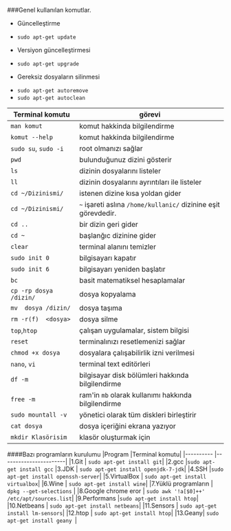 ###Genel kullanılan komutlar.

* Güncelleştirme
 - `sudo apt-get update`
* Versiyon güncelleştirmesi
 - `sudo apt-get upgrade` 
* Gereksiz dosyaların silinmesi
 - `sudo apt-get autoremove`
 - `sudo apt-get autoclean`
 
| Terminal komutu           | görevi                                 |
| --------------------------|----------------------------------------|
|`man komut`| komut hakkinda bilgilendirme|
|`komut --help`| komut hakkinda bilgilendirme|
|`sudo su`, `sudo -i`|root olmanızı sağlar|
|`pwd`| bulunduğunuz dizini gösterir|
|`ls` 		    |  dizinin dosyalarını listeler|
|`ll` 		    |  dizinin dosyalarını ayrıntıları ile listeler|
|`cd ~/Dizinismi/`| istenen dizine kısa yoldan gider|
|`cd ~/Dizinismi/`| `~` işareti aslına `/home/kullanic/` dizinine eşit görevdedir.|
|`cd .. `		| bir dizin geri gider|
|`cd ~ ` 		| başlanğıc dizinine gider|
|`clear` 		| terminal alanını temizler|
|`sudo init 0 `	| bilgisayarı kapatır |
|`sudo init 6 `	| bilgisayarı yeniden başlatır |
|`bc`           | basit matematiksel hesaplamalar|
|`cp -rp dosya /dizin/`| dosya kopyalama|
|`mv  dosya /dizin/`| dosya taşıma|
|`rm -r(f)  <dosya>`| dosya silme|
|`top`,`htop`| çalışan uygulamalar, sistem bilgisi|
|`reset`| terminalınızı resetlemenizi sağlar|
| `chmod +x dosya`| dosyalara çalışabilirlik izni verilmesi|
|`nano`, `vi`| terminal text editörleri|
|`df -m`| bilgisayar disk bölümleri hakkında bilgilendirme|
|`free -m`  | ram'in `mb` olarak kullanımı hakkında bilgilendirme|
|`sudo mountall -v` | yönetici olarak tüm diskleri birleştirir|
|`cat dosya` | dosya içeriğini ekrana yazıyor|
|`mkdir Klasörisim` | klasör oluşturmak için|

####Bazı programların kurulumu
|Program    |Terminal komutu|
|---------- |-----------------------|
|1.Git 		| `sudo apt-get install git`|
|2.gcc 		|`sudo apt-get install gcc` 
|3.JDK 		| `sudo apt-get install openjdk-7-jdk`|
|4.SSH      |`sudo apt-get install openssh-server`|
|5.VirtualBox | `sudo apt-get install virtualbox`|
|6.Wine     		 	    | `sudo apt-get install wine`|
|7.Yüklü programların  | `dpkg --get-selections` |
|8.Google chrome eror  | `sudo awk '!a[$0]++' /etc/apt/sources.list`|
|9.Performans			 |`sudo apt-get install htop`|
|10.Netbeans 		 | `sudo apt-get install netbeans`|
|11.Sensors | `sudo apt-get install lm-sensors`|
|12.htop | `sudo apt-get install htop`|
|13.Geany| `sudo apt-get install geany `|